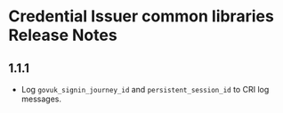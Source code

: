 # Credential Issuer common libraries Release Notes


## 1.1.1

* Log `govuk_signin_journey_id` and `persistent_session_id` to CRI log messages.

